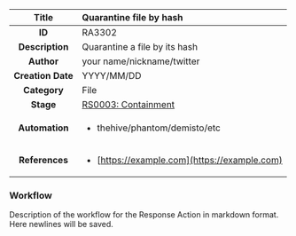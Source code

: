 | Title                       | Quarantine file by hash         |
|:---------------------------:|:--------------------|
| **ID**                      | RA3302            |
| **Description**             | Quarantine a file by its hash   |
| **Author**                  | your name/nickname/twitter        |
| **Creation Date**           | YYYY/MM/DD |
| **Category**                | File      |
| **Stage**                   |[RS0003: Containment](../Response_Stages/RS0003.md)| 
| **Automation** |<ul><li>thehive/phantom/demisto/etc</li></ul>|
| **References** |<ul><li>[https://example.com](https://example.com)</li></ul>|

### Workflow

Description of the workflow for the Response Action in markdown format.  
Here newlines will be saved.  
